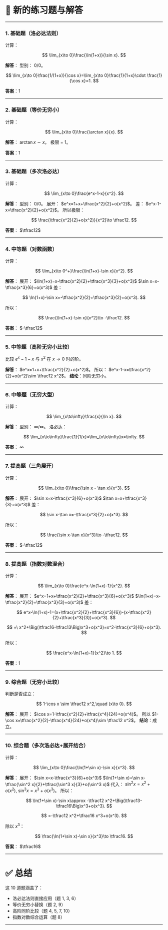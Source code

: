 
# 📘 新的练习题与解答

---

### 1. 基础题（洛必达法则）

计算：

$$
\lim_{x\to 0}\frac{\ln(1+x)}{\sin x}.
$$

**解答**：
型别： $0/0$。

$$
\lim_{x\to 0}\frac{1/(1+x)}{\cos x}=\lim_{x\to 0}\frac{1}{1+x}\cdot \frac{1}{\cos x}=1.
$$

**答案**：1

---

### 2. 基础题（等价无穷小）

计算：

$$
\lim_{x\to 0}\frac{\arctan x}{x}.
$$

**解答**：
$\arctan x \sim x$。
极限 = 1。

**答案**：1

---

### 3. 基础题（多次洛必达）

计算：

$$
\lim_{x\to 0}\frac{e^x-1-x}{x^2}.
$$

**解答**：
型别： $0/0$。
展开： $e^x=1+x+\tfrac{x^2}{2}+o(x^2)$。
差： $e^x-1-x=\tfrac{x^2}{2}+o(x^2)$。
所以极限：

$$
\frac{\tfrac{x^2}{2}+o(x^2)}{x^2}\to \tfrac12.
$$

**答案**： $\tfrac12$

---

### 4. 中等题（对数函数）

计算：

$$
\lim_{x\to 0^+}\frac{\ln(1+x)-\sin x}{x^2}.
$$

**解答**：
展开：
$\ln(1+x)=x-\tfrac{x^2}{2}+\tfrac{x^3}{3}+o(x^3)$
$\sin x=x-\tfrac{x^3}{6}+o(x^3)$
差：

$$
\ln(1+x)-\sin x=-\tfrac{x^2}{2}+\tfrac{x^3}{2}+o(x^3).
$$

所以：

$$
\frac{\ln(1+x)-\sin x}{x^2}\to -\tfrac12.
$$

**答案**： $-\tfrac12$

---

### 5. 中等题（高阶无穷小比较）

比较 $e^x-1-x$ 与 $x^2$ 在 $x\to 0$ 时的阶。

**解答**：
$e^x=1+x+\tfrac{x^2}{2}+o(x^2)$。
所以： $e^x-1-x=\tfrac{x^2}{2}+o(x^2)\sim \tfrac12 x^2$。
**结论**：同阶无穷小。

---

### 6. 中等题（无穷大型）

计算：

$$
\lim_{x\to\infty}\frac{x}{\ln x}.
$$

**解答**：
型别： $\infty/\infty$。
洛必达：

$$
\lim_{x\to\infty}\frac{1}{1/x}=\lim_{x\to\infty}x=\infty.
$$

**答案**： $\infty$

---

### 7. 提高题（三角展开）

计算：

$$
\lim_{x\to 0}\frac{\sin x - \tan x}{x^3}.
$$

**解答**：
展开：
$\sin x=x-\tfrac{x^3}{6}+o(x^3)$
$\tan x=x+\tfrac{x^3}{3}+o(x^3)$
差：

$$
\sin x-\tan x=-\tfrac{x^3}{2}+o(x^3).
$$

所以：

$$
\frac{\sin x-\tan x}{x^3}\to -\tfrac12.
$$

**答案**： $-\tfrac12$

---

### 8. 提高题（指数对数混合）

计算：

$$
\lim_{x\to 0}\frac{e^x-\ln(1+x)-1}{x^2}.
$$

**解答**：
展开：
$e^x=1+x+\tfrac{x^2}{2}+\tfrac{x^3}{6}+o(x^3)$
$\ln(1+x)=x-\tfrac{x^2}{2}+\tfrac{x^3}{3}+o(x^3)$
差：

$$
e^x-\ln(1+x)-1=(x+\tfrac{x^2}{2}+\tfrac{x^3}{6})-(x-\tfrac{x^2}{2}+\tfrac{x^3}{3})+o(x^3).
$$

$$
=\ x^2+\Big(\tfrac16-\tfrac13\Big)x^3+o(x^3)=x^2-\tfrac{x^3}{6}+o(x^3).
$$

所以：

$$
\frac{e^x-\ln(1+x)-1}{x^2}\to 1.
$$

**答案**：1

---

### 9. 综合题（无穷小比较）

判断是否成立：

$$
1-\cos x \sim \tfrac12 x^2,\quad (x\to 0).
$$

**解答**：
展开： $\cos x=1-\tfrac{x^2}{2}+\tfrac{x^4}{24}+o(x^4)$。
所以 $1-\cos x=\tfrac{x^2}{2}-\tfrac{x^4}{24}+o(x^4)\sim \tfrac12 x^2$。
**结论**：成立。

---

### 10. 综合题（多次洛必达+展开结合）

计算：

$$
\lim_{x\to 0}\frac{\ln(1+\sin x)-\sin x}{x^3}.
$$

**解答**：
展开：
$\sin x=x-\tfrac{x^3}{6}+o(x^3)$
$\ln(1+\sin x)=\sin x-\tfrac{\sin^2 x}{2}+\tfrac{\sin^3 x}{3}+o(\sin^3 x)$
代入：
$\sin^2 x=x^2+o(x^2),\ \sin^3 x=x^3+o(x^3)$。
所以：

$$
\ln(1+\sin x)-\sin x\approx -\tfrac12 x^2+\Big(\tfrac13-\tfrac16\Big)x^3+o(x^3).
$$

$$
=-\tfrac12 x^2+\tfrac16 x^3+o(x^3).
$$

除以 $x^3$：

$$
\frac{\ln(1+\sin x)-\sin x}{x^3}\to \tfrac16.
$$

**答案**： $\tfrac16$

---

# ✅ 总结

这 10 道题涵盖了：

* 洛必达法则直接应用（题 1, 3, 6）
* 等价无穷小替换（题 2, 9）
* 高阶同阶比较（题 4, 5, 7, 10）
* 指数对数综合运算（题 8）

---


